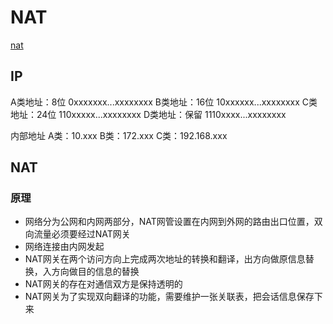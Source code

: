 # NAT

[nat](https://www.cnblogs.com/imstudy/p/5458133.html)

## IP
A类地址：8位 0xxxxxxx...xxxxxxxx
B类地址：16位 10xxxxxx...xxxxxxxx
C类地址：24位 110xxxxx...xxxxxxxx
D类地址：保留 1110xxxx...xxxxxxxx

内部地址
A类：10.xxx
B类：172.xxx
C类：192.168.xxx

## NAT
### 原理
- 网络分为公网和内网两部分，NAT网管设置在内网到外网的路由出口位置，双向流量必须要经过NAT网关
- 网络连接由内网发起
- NAT网关在两个访问方向上完成两次地址的转换和翻译，出方向做原信息替换，入方向做目的信息的替换
- NAT网关的存在对通信双方是保持透明的
- NAT网关为了实现双向翻译的功能，需要维护一张关联表，把会话信息保存下来